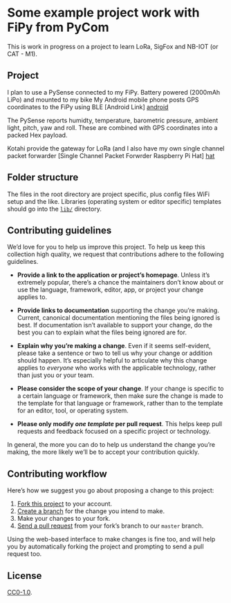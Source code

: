 # Some example project work with FiPy from PyCom

This is work in progress on a project to learn LoRa, SigFox and NB-IOT (or CAT - M1).

## Project

I plan to use a PySense connected to my FiPy.  Battery powered (2000mAh LiPo) and mounted to my bike
My Android mobile phone posts GPS coordinates to the FiPy using BLE  [Android Link] [android]

The PySense reports humidty, temperature, barometric pressure, ambient light, pitch, yaw and roll.
These are combined with GPS coordinates into a packed Hex payload.

Kotahi provide the gateway for LoRa (and I also have my own single channel packet forwarder
[Single Channel Packet Forwrder Raspberry Pi Hat] [hat]

[android]: http://www.meowsbox.com/en/btgps
[hat]: http://wiki.dragino.com/index.php?title=Lora/GPS_HAT

## Folder structure

The files in the root directory are project specific, plus config files
WiFi setup and the like.  Libraries (operating system or editor specific) templates should go into the
[`lib/`](./lib) directory.

## Contributing guidelines

We’d love for you to help us improve this project. To help us keep this collection
high quality, we request that contributions adhere to the following guidelines.

- **Provide a link to the application or project’s homepage**. Unless it’s
  extremely popular, there’s a chance the maintainers don’t know about or use
  the language, framework, editor, app, or project your change applies to.

- **Provide links to documentation** supporting the change you’re making.
  Current, canonical documentation mentioning the files being ignored is best.
  If documentation isn’t available to support your change, do the best you can
  to explain what the files being ignored are for.

- **Explain why you’re making a change**. Even if it seems self-evident, please
  take a sentence or two to tell us why your change or addition should happen.
  It’s especially helpful to articulate why this change applies to *everyone*
  who works with the applicable technology, rather than just you or your team.

- **Please consider the scope of your change**. If your change is specific to a
  certain language or framework, then make sure the change is made to the
  template for that language or framework, rather than to the template for an
  editor, tool, or operating system.

- **Please only modify *one template* per pull request**. This helps keep pull
  requests and feedback focused on a specific project or technology.

In general, the more you can do to help us understand the change you’re making,
the more likely we’ll be to accept your contribution quickly.


## Contributing workflow

Here’s how we suggest you go about proposing a change to this project:

1. [Fork this project][fork] to your account.
2. [Create a branch][branch] for the change you intend to make.
3. Make your changes to your fork.
4. [Send a pull request][pr] from your fork’s branch to our `master` branch.

Using the web-based interface to make changes is fine too, and will help you
by automatically forking the project and prompting to send a pull request too.

[fork]: https://help.github.com/articles/fork-a-repo/
[branch]: https://help.github.com/articles/creating-and-deleting-branches-within-your-repository
[pr]: https://help.github.com/articles/using-pull-requests/

## License

[CC0-1.0](./LICENSE).
